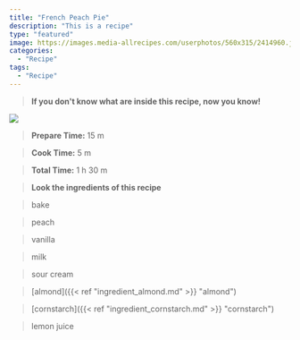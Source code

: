 ```yaml
---
title: "French Peach Pie"
description: "This is a recipe"
type: "featured"
image: https://images.media-allrecipes.com/userphotos/560x315/2414960.jpg
categories: 
  - "Recipe"
tags: 
  - "Recipe"
---
```



>**If you don't know what are inside this recipe, now you know!**

![](../images/Recipes-Banner.jpg)
> **Prepare Time:** 15 m


> **Cook Time:** 5 m


> **Total Time:** 1 h 30 m

> **Look the ingredients of this recipe**

> bake

> peach

> vanilla

> milk

> sour cream

> [almond]({{< ref "ingredient_almond.md" >}} "almond")

> [cornstarch]({{< ref "ingredient_cornstarch.md" >}} "cornstarch")

> lemon juice


